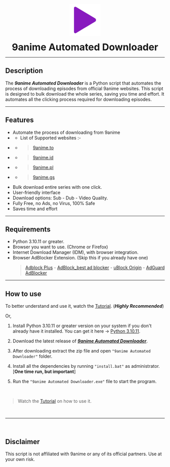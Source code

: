   
<p align="center">
  <img src="https://raw.githubusercontent.com/Fantasy-Boss/9anime-Automated-Downloader/main/assets/icon.png">
</p>

<p align="center">
    <b style="font-size: 30px;">9anime Automated Downloader</b>
</p>

* * *

## Description

The ***9anime Automated Downloader*** is a Python script that automates the process of downloading episodes from official 9anime websites. This script is designed to bulk download the whole series, saving you time and effort. It automates all the clicking process required for downloading episodes.

* * *

## Features

- Automate the process of downloading from 9anime
-  - List of Supported websites :-
-  -  > [9anime.to](https://9anime.to/home)
-  -  > [9anime.id](https://9anime.id/home)
-  -  > [9anime.pl](https://9anime.pl/home)
-  -  > [9anime.gs](https://9anime.gs/home)
- Bulk download entire series with one click.
- User-friendly interface
- Download options: Sub - Dub - Video Quality.
- Fully Free, no Ads, no Virus, 100% Safe
- Saves time and effort

* * *

## Requirements

- Python 3.10.11 or greater.
- Browser you want to use. (Chrome or Firefox)
- Internet Download Manager (IDM), with browser integration.
- Browser AdBlocker Extension. (Skip this if you already have one)
    > [Adblock Plus](https://chrome.google.com/webstore/detail/adblock-plus-free-ad-bloc/cfhdojbkjhnklbpkdaibdccddilifddb) - [AdBlock_best ad blocker](https://chrome.google.com/webstore/detail/adblock-%E2%80%94-best-ad-blocker/gighmmpiobklfepjocnamgkkbiglidom) - [uBlock Origin](https://chrome.google.com/webstore/detail/ublock-origin/cjpalhdlnbpafiamejdnhcphjbkeiagm) - [AdGuard AdBlocker](https://chrome.google.com/webstore/detail/adguard-adblocker/bgnkhhnnamicmpeenaelnjfhikgbkllg)

* * *

## How to use

To better understand and use it, watch the [Tutorial](https://www.google.com). (***Highly Recommended***)

Or,

1. Install Python 3.10.11 or greater version on your system if you don't already have it installed. You can get it here -> [Python 3.10.11](https://www.python.org/downloads/release/python-31011/).

2. Download the latest release of [***9anime Automated Downloader***](https://www.google.com).

3. After downloading extract the zip file and open `"9anime Automated Downloader"` folder.

4. Install all the dependencies by running `"install.bat"` as administrator. [__One time run, but important__]

5. Run the `"9anime Automated Downloader.exe"` file to start the program.

<br>

> Watch the [Tutorial](https://www.google.com) on how to use it.  

<br>

* * *
<br>


## Disclaimer

This script is not affiliated with 9anime or any of its official partners. Use at your own risk. 